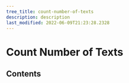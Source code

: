 ```yaml
---
tree_title: count-number-of-texts
description: description
last_modified: 2022-06-09T21:23:28.2328
---
```


# Count Number of Texts

## Contents
